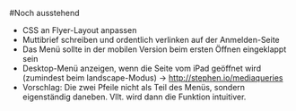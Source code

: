 #Noch ausstehend
* CSS an Flyer-Layout anpassen
* Muttibrief schreiben und ordentlich verlinken auf der Anmelden-Seite
* Das Menü sollte in der mobilen Version beim ersten Öffnen eingeklappt sein
* Desktop-Menü anzeigen, wenn die Seite vom iPad geöffnet wird (zumindest beim landscape-Modus) -> http://stephen.io/mediaqueries
* Vorschlag: Die zwei Pfeile nicht als Teil des Menüs, sondern eigenständig daneben. Vllt. wird dann die Funktion intuitiver.